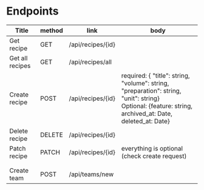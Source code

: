 # Endpoints

| Title           | method | link              | body                                                                                                                                                        |
|-----------------|--------|-------------------|-------------------------------------------------------------------------------------------------------------------------------------------------------------|
| Get recipe      | GET    | /api/recipes/{id} |                                                                                                                                                             |
| Get all recipes | GET    | /api/recipes/all  |                                                                                                                                                             |
| Create recipe   | POST   | /api/recipes/{id} | required: { "title": string, "volume": string, "preparation": string, "unit": string}<br/> Optional: {feature: string, archived_at: Date, deleted_at: Date} |
| Delete recipe   | DELETE | /api/recipes/{id} |                                                                                                                                                             |
| Patch  recipe   | PATCH  | /api/recipes/{id} | everything is optional (check create request)                                                                                                               |
|                 |        |                   |                                                                                                                                                             |
|                 |        |                   |                                                                                                                                                             |
| Create team     | POST   | /api/teams/new    |                                                                                                                                                             |
